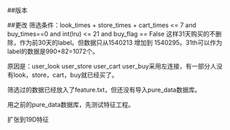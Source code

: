 ##版本

##更改
筛选条件：look_times + store_times + cart_times <= 7 and buy_times==0 and int(lru) <= 21 and buy_flag == False
这样31天购买的不删除，作为前30天的label。但数据只从1540213 增加到 1540295。31th可以作为label的数据是990+82=1072个。

原因是：user_look user_store user_cart user_buy采用左连接，有一部分人没有look，store，cart，buy就已经买了。

筛选过的数据已经放入了feature.txt，但还没有导入pure_data数据库。

用之前的pure_data数据库，先测试特征工程。

扩张到19D特征
